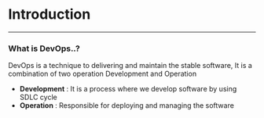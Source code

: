 # Introduction

----
### What is DevOps..?
DevOps is a technique to delivering and maintain the stable software, It is a combination of two operation Development and Operation 
* **Development** : It is a process where we develop software by using SDLC cycle
* **Operation** : Responsible for deploying and managing the software 
